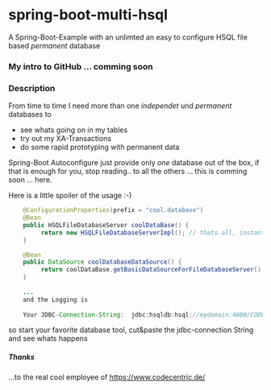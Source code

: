 # spring-boot-multi-hsql
A Spring-Boot-Example with an unlimted an easy to configure HSQL file based _permanent_ database

### My intro to GitHub ... comming soon 
### Description

From time to time I need more than one _independet_ und _permanent_ databases to
* see whats going on in my tables
* try out my XA-Transactions 
* do some rapid prototyping with permanent data

Spring-Boot Autoconfigure just provide only *one* database out of the box, if that is enough for you, stop reading..
to all the others ... this is comming soon ... here.

Here is a little spoiler of the usage :-)

``` java
    @ConfigurationProperties(prefix = "cool.database")
    @Bean 
    public HSQLFileDatabaseServer coolDataBase() {
	     return new HSQLFileDatabaseServerImpl(); // thats all, instantiate and starts the server
    }

    @Bean 
    public DataSource coolDatabaseDataSource() {
	     return coolDataBase.getBasicDataSourceForFileDatabaseServer();
    }
    
    ...
    and the Logging is
    
    Your JDBC-Connection-String:  jdbc:hsqldb:hsql://mydomain:4000/COOL_DB
```
so start your favorite database tool, cut&paste the jdbc-connection String and see whats happens 


##### Thanks
...to the real cool employee of https://www.codecentric.de/ 

